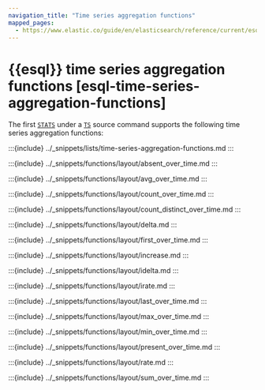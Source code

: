 ```yaml
---
navigation_title: "Time series aggregation functions"
mapped_pages:
  - https://www.elastic.co/guide/en/elasticsearch/reference/current/esql-functions-operators.html#esql-time-series-agg-functions
---
```


# {{esql}} time series aggregation functions [esql-time-series-aggregation-functions]

The first [`STATS`](/reference/query-languages/esql/commands/stats-by.md) under
a [`TS`](/reference/query-languages/esql/commands/ts.md) source command
supports the following time series aggregation functions:

:::{include} ../_snippets/lists/time-series-aggregation-functions.md
:::

:::{include} ../_snippets/functions/layout/absent_over_time.md
:::

:::{include} ../_snippets/functions/layout/avg_over_time.md
:::

:::{include} ../_snippets/functions/layout/count_over_time.md
:::

:::{include} ../_snippets/functions/layout/count_distinct_over_time.md
:::

:::{include} ../_snippets/functions/layout/delta.md
:::

:::{include} ../_snippets/functions/layout/first_over_time.md
:::

:::{include} ../_snippets/functions/layout/increase.md
:::

:::{include} ../_snippets/functions/layout/idelta.md
:::

:::{include} ../_snippets/functions/layout/irate.md
:::

:::{include} ../_snippets/functions/layout/last_over_time.md
:::

:::{include} ../_snippets/functions/layout/max_over_time.md
:::

:::{include} ../_snippets/functions/layout/min_over_time.md
:::

:::{include} ../_snippets/functions/layout/present_over_time.md
:::

:::{include} ../_snippets/functions/layout/rate.md
:::

:::{include} ../_snippets/functions/layout/sum_over_time.md
:::
